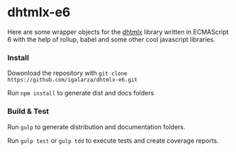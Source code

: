 # dhtmlx-e6

Here are some wrapper objects for the [dhtmlx](http://dhtmlx.com/) library written in ECMAScript 6 with the help of rollup, babel and some other cool javascript libraries.

### Install ###

Dowonload the repository with `git clone https://github.com/igalarza/dhtmlx-e6.git`

Run `npm install` to generate dist and docs folders

### Build & Test ###

Run `gulp` to generate distribution and documentation folders.

Run `gulp test` or `gulp tdd` to execute tests and create coverage reports.
